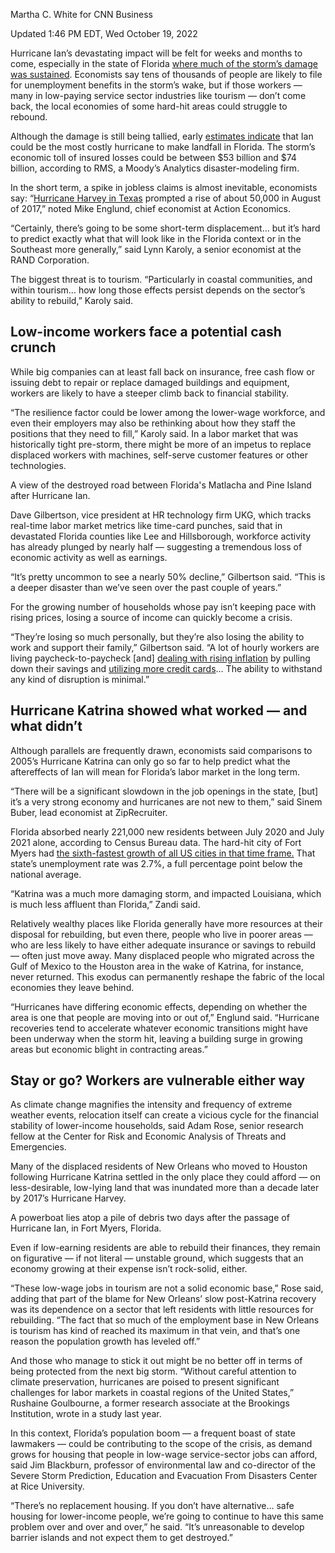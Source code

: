 
Martha C. White for CNN Business

Updated 1:46 PM EDT, Wed October 19, 2022

Hurricane Ian’s devastating impact will be felt for weeks and months to come, especially in the state of Florida [where much of the storm’s damage was sustained](https://www.cnn.com/us/live-news/hurricane-ian-florida-aftermath-10-05-22/index.html). Economists say tens of thousands of people are likely to file for unemployment benefits in the storm’s wake, but if those workers — many in low-paying service sector industries like tourism — don’t come back, the local economies of some hard-hit areas could struggle to rebound.

Although the damage is still being tallied, early [estimates indicate](https://www.cnn.com/2022/09/30/business/hurricane-ian-cost/index.html) that Ian could be the most costly hurricane to make landfall in Florida. The storm’s economic toll of insured losses could be between $53 billion and $74 billion, according to RMS, a Moody’s Analytics disaster-modeling firm.

In the short term, a spike in jobless claims is almost inevitable, economists say: “[Hurricane Harvey in Texas](https://www.cnn.com/specials/us/hurricane-harvey) prompted a rise of about 50,000 in August of 2017,” noted Mike Englund, chief economist at Action Economics.

“Certainly, there’s going to be some short-term displacement… but it’s hard to predict exactly what that will look like in the Florida context or in the Southeast more generally,” said Lynn Karoly, a senior economist at the RAND Corporation.

The biggest threat is to tourism. “Particularly in coastal communities, and within tourism… how long those effects persist depends on the sector’s ability to rebuild,” Karoly said.

## Low-income workers face a potential cash crunch

While big companies can at least fall back on insurance, free cash flow or issuing debt to repair or replace damaged buildings and equipment, workers are likely to have a steeper climb back to financial stability.

“The resilience factor could be lower among the lower-wage workforce, and even their employers may also be rethinking about how they staff the positions that they need to fill,” Karoly said. In a labor market that was historically tight pre-storm, there might be more of an impetus to replace displaced workers with machines, self-serve customer features or other technologies.

A view of the destroyed road between Florida's Matlacha and Pine Island after Hurricane Ian.


Dave Gilbertson, vice president at HR technology firm UKG, which tracks real-time labor market metrics like time-card punches, said that in devastated Florida counties like Lee and Hillsborough, workforce activity has already plunged by nearly half — suggesting a tremendous loss of economic activity as well as earnings.

“It’s pretty uncommon to see a nearly 50% decline,” Gilbertson said. “This is a deeper disaster than we’ve seen over the past couple of years.”

For the growing number of households whose pay isn’t keeping pace with rising prices, losing a source of income can quickly become a crisis.

“They’re losing so much personally, but they’re also losing the ability to work and support their family,” Gilbertson said. “A lot of hourly workers are living paycheck-to-paycheck [and] [dealing with rising inflation](https://www.cnn.com/2022/09/13/economy/august-cpi-inflation) by pulling down their savings and [utilizing more credit cards](https://www.cnn.com/2022/09/22/economy/fed-rate-hike-credit-card-debt)… The ability to withstand any kind of disruption is minimal.”

## Hurricane Katrina showed what worked — and what didn’t

Although parallels are frequently drawn, economists said comparisons to 2005’s Hurricane Katrina can only go so far to help predict what the aftereffects of Ian will mean for Florida’s labor market in the long term.

“There will be a significant slowdown in the job openings in the state, [but] it’s a very strong economy and hurricanes are not new to them,” said Sinem Buber, lead economist at ZipRecruiter.

Florida absorbed nearly 221,000 new residents between July 2020 and July 2021 alone, according to Census Bureau data. The hard-hit city of Fort Myers had [the sixth-fastest growth of all US cities in that time frame.](https://www.cnn.com/2022/10/04/us/florida-population-growth-hurricane-ian-climate) That state’s unemployment rate was 2.7%, a full percentage point below the national average.

“Katrina was a much more damaging storm, and impacted Louisiana, which is much less affluent than Florida,” Zandi said.

Relatively wealthy places like Florida generally have more resources at their disposal for rebuilding, but even there, people who live in poorer areas — who are less likely to have either adequate insurance or savings to rebuild — often just move away. Many displaced people who migrated across the Gulf of Mexico to the Houston area in the wake of Katrina, for instance, never returned. This exodus can permanently reshape the fabric of the local economies they leave behind.

“Hurricanes have differing economic effects, depending on whether the area is one that people are moving into or out of,” Englund said. “Hurricane recoveries tend to accelerate whatever economic transitions might have been underway when the storm hit, leaving a building surge in growing areas but economic blight in contracting areas.”

## Stay or go? Workers are vulnerable either way

As climate change magnifies the intensity and frequency of extreme weather events, relocation itself can create a vicious cycle for the financial stability of lower-income households, said Adam Rose, senior research fellow at the Center for Risk and Economic Analysis of Threats and Emergencies.

Many of the displaced residents of New Orleans who moved to Houston following Hurricane Katrina settled in the only place they could afford — on less-desirable, low-lying land that was inundated more than a decade later by 2017’s Hurricane Harvey.

A powerboat lies atop a pile of debris two days after the passage of Hurricane Ian, in Fort Myers, Florida.

Even if low-earning residents are able to rebuild their finances, they remain on figurative — if not literal — unstable ground, which suggests that an economy growing at their expense isn’t rock-solid, either.

“These low-wage jobs in tourism are not a solid economic base,” Rose said, adding that part of the blame for New Orleans’ slow post-Katrina recovery was its dependence on a sector that left residents with little resources for rebuilding. “The fact that so much of the employment base in New Orleans is tourism has kind of reached its maximum in that vein, and that’s one reason the population growth has leveled off.”

And those who manage to stick it out might be no better off in terms of being protected from the next big storm. “Without careful attention to climate preservation, hurricanes are poised to present significant challenges for labor markets in coastal regions of the United States,” Rushaine Goulbourne, a former research associate at the Brookings Institution, wrote in a study last year.

In this context, Florida’s population boom — a frequent boast of state lawmakers — could be contributing to the scope of the crisis, as demand grows for housing that people in low-wage service-sector jobs can afford, said Jim Blackburn, professor of environmental law and co-director of the Severe Storm Prediction, Education and Evacuation From Disasters Center at Rice University.

“There’s no replacement housing. If you don’t have alternative… safe housing for lower-income people, we’re going to continue to have this same problem over and over and over,” he said. “It’s unreasonable to develop barrier islands and not expect them to get destroyed.”